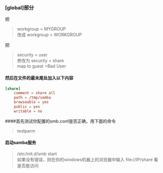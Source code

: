 ### [global]部分

把
>workgroup = MYGROUP   
改成
>workgroup = WORKGROUP

把
>security = user  
修改为 
>security = share  
>map to guest =Bad User

#### 然后在文件的最末尾处加入以下内容
```conf
[share]
    comment = share all
    path = /tmp/samba
    browseable = yes
    public = yes
    writable = no
```
####首先测试你配置的smb.conf是否正确，用下面的命令  
>testparm  
#### 启动samba服务
>/etc/init.d/smb start  
如果没有错误，则在你的windows机器上的浏览器中输入 file://IP/share 看是否能访问

